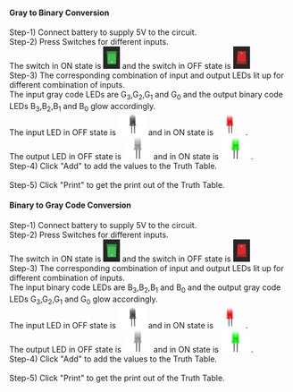 #### Gray to Binary Conversion

Step-1) Connect  battery to supply 5V to the circuit.<br/> 
Step-2) Press Switches for different inputs.<br/>
        The switch in ON state is <img src="images/switchon1.png" width="30" height="40"> and the switch in OFF state is <img src="images/switchoff1.png" width="30" height="40"><br/>
Step-3) The corresponding combination of input and output LEDs lit up for different combination of inputs.<br>
        The input gray code LEDs are G<sub>3</sub>,G<sub>2</sub>,G<sub>1</sub> and G<sub>0</sub> and the output binary code LEDs B<sub>3</sub>,B<sub>2</sub>,B<sub>1</sub> and B<sub>0</sub> glow accordingly.<br/>
        The input LED in OFF state is <img src="images/off1.png" width="50" height="40"> and in ON state is <img src="images/on1.png" width="50" height="40"> .<br/>
        The output LED in OFF state is <img src="images/offg.png" width="50" height="40"> and in ON state is <img src="images/ong.png" width="50" height="40"> .<br/>
Step-4) Click "Add" to add the values to the Truth Table.<br/>  
Step-5) Click "Print" to get the print out of the Truth Table.<br/>  



#### Binary to Gray Code Conversion

Step-1) Connect  battery to supply 5V to the circuit.<br/> 
Step-2) Press Switches for different inputs.<br/>
        The switch in ON state is <img src="images/switchon1.png" width="30" height="40"> and the switch in OFF state is <img src="images/switchoff1.png" width="30" height="40"><br/>
Step-3) The corresponding combination of input and output LEDs lit up for different combination of inputs.<br>
        The input binary code LEDs are B<sub>3</sub>,B<sub>2</sub>,B<sub>1</sub> and B<sub>0</sub> and the output gray code LEDs G<sub>3</sub>,G<sub>2</sub>,G<sub>1</sub> and G<sub>0</sub> glow accordingly.<br/>
        The input LED in OFF state is <img src="images/off1.png" width="50" height="40"> and in ON state is <img src="images/on1.png" width="50" height="40"> .<br/>
        The output LED in OFF state is <img src="images/offg.png" width="50" height="40"> and in ON state is <img src="images/ong.png" width="50" height="40"> .<br/>
Step-4) Click "Add" to add the values to the Truth Table.<br/>  
Step-5) Click "Print" to get the print out of the Truth Table.<br/>  
